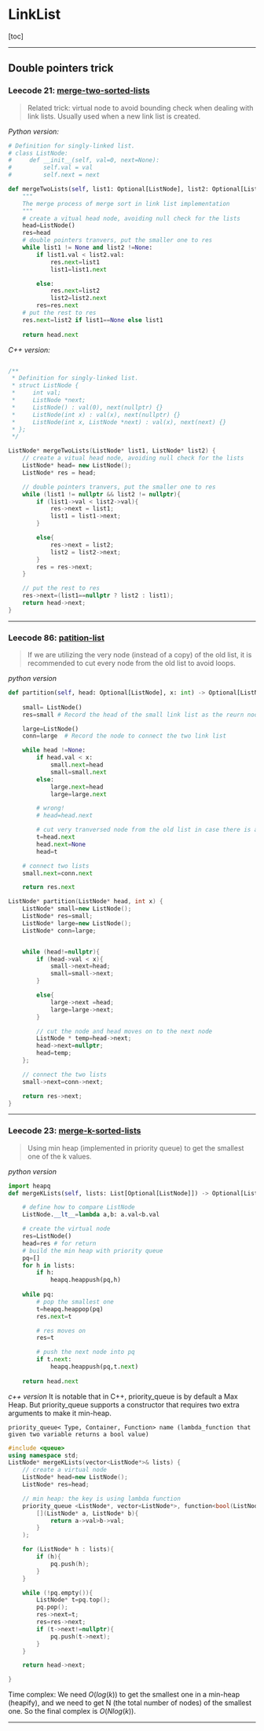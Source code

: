 # LinkList

[toc]

___

## Double pointers trick

### Leecode 21: [merge-two-sorted-lists](https://leetcode.cn/problems/merge-two-sorted-lists/)

> Related trick: virtual node to avoid bounding check when dealing with link lists. Usually used when a new link list is created.

*Python version:*

```python
# Definition for singly-linked list.
# class ListNode:
#     def __init__(self, val=0, next=None):
#         self.val = val
#         self.next = next

def mergeTwoLists(self, list1: Optional[ListNode], list2: Optional[ListNode]) -> Optional[ListNode]:
    """
    The merge process of merge sort in link list implementation
    """
    # create a vitual head node, avoiding null check for the lists
    head=ListNode()
    res=head
    # double pointers tranvers, put the smaller one to res
    while list1 != None and list2 !=None:
        if list1.val < list2.val:
            res.next=list1
            list1=list1.next

        else:
            res.next=list2
            list2=list2.next
        res=res.next
    # put the rest to res
    res.next=list2 if list1==None else list1
    
    return head.next
```

*C++ version:*

```C++

/**
 * Definition for singly-linked list.
 * struct ListNode {
 *     int val;
 *     ListNode *next;
 *     ListNode() : val(0), next(nullptr) {}
 *     ListNode(int x) : val(x), next(nullptr) {}
 *     ListNode(int x, ListNode *next) : val(x), next(next) {}
 * };
 */

ListNode* mergeTwoLists(ListNode* list1, ListNode* list2) {
    // create a vitual head node, avoiding null check for the lists
    ListNode* head= new ListNode();
    ListNode* res = head;

    // double pointers tranvers, put the smaller one to res
    while (list1 != nullptr && list2 != nullptr){
        if (list1->val < list2->val){
            res->next = list1;
            list1 = list1->next;
        }

        else{
            res->next = list2;
            list2 = list2->next;
        }
        res = res->next;
    }

    // put the rest to res
    res->next=(list1==nullptr ? list2 : list1);
    return head->next;
}
```
___

### Leecode 86: [patition-list](https://leetcode.cn/problems/partition-list/description/)

> If we are utilizing the very node (instead of a copy) of the old list, it is recommended to cut every node from the old list to avoid loops.

*python version*

```python
def partition(self, head: Optional[ListNode], x: int) -> Optional[ListNode]:
       
    small= ListNode()
    res=small # Record the head of the small link list as the reurn node

    large=ListNode()
    conn=large  # Record the node to connect the two link list

    while head !=None:
        if head.val < x:
            small.next=head
            small=small.next
        else:
            large.next=head
            large=large.next

        # wrong!
        # head=head.next

        # cut very tranversed node from the old list in case there is a loop
        t=head.next
        head.next=None
        head=t

    # connect two lists
    small.next=conn.next

    return res.next 
```

```c++
ListNode* partition(ListNode* head, int x) {
    ListNode* small=new ListNode();
    ListNode* res=small;
    ListNode* large=new ListNode();
    ListNode* conn=large;


    while (head!=nullptr){
        if (head->val < x){
            small->next=head;
            small=small->next;
        }

        else{
            large->next =head;
            large=large->next;
        }

        // cut the node and head moves on to the next node
        ListNode * temp=head->next;
        head->next=nullptr;
        head=temp;
    };

    // connect the two lists
    small->next=conn->next;

    return res->next;
}
```

___

### Leecode 23: [merge-k-sorted-lists](https://leetcode.cn/problems/merge-k-sorted-lists/description/)

> Using min heap (implemented in priority queue) to get the smallest one of the k values.

*python version*

```python
import heapq
def mergeKLists(self, lists: List[Optional[ListNode]]) -> Optional[ListNode]:

    # define how to compare ListNode
    ListNode.__lt__=lambda a,b: a.val<b.val

    # create the virtual node
    res=ListNode()
    head=res # for return
    # build the min heap with priority queue
    pq=[]
    for h in lists:
        if h:
            heapq.heappush(pq,h)
    
    while pq:
        # pop the smallest one
        t=heapq.heappop(pq)
        res.next=t

        # res moves on
        res=t

        # push the next node into pq
        if t.next:
            heapq.heappush(pq,t.next)
    
    return head.next
```

*c++ version*
It is notable that in C++, priority_queue is by default a Max Heap. But priority_queue supports a constructor that requires two extra arguments to make it min-heap. 

`priority_queue< Type, Container, Function> name (lambda_function that given two variable returns a bool value)`

```c++
#include <queue>
using namespace std;
ListNode* mergeKLists(vector<ListNode*>& lists) {
    // create a virtual node
    ListNode* head=new ListNode();
    ListNode* res=head;

    // min heap: the key is using lambda function
    priority_queue <ListNode*, vector<ListNode*>, function<bool(ListNode* a, ListNode* b)>  > pq(
        [](ListNode* a, ListNode* b){
            return a->val>b->val;
        }
    );

    for (ListNode* h : lists){
        if (h){
            pq.push(h); 
        }
    }

    while (!pq.empty()){
        ListNode* t=pq.top();
        pq.pop();
        res->next=t;
        res=res->next;
        if (t->next!=nullptr){
            pq.push(t->next);
        }
    }

    return head->next;

}
```

Time complex: We need $O(log(k))$ to get the smallest one in a min-heap (heapify), and we need to get N (the total number of nodes) of the smallest one. So the final complex is $O(Nlog(k))$.
___

